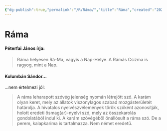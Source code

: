 ```yaml
---
{"dg-publish":true,"permalink":"/R/Ráma/","title":"Ráma","created":"2023-12-03T10:41","updated":"2024-10-26T00:13"}
---
```



# Ráma

#### Péterfai János írja:

> Ráma helyesen Rá-Ma, vagyis a Nap-Helye. A Rámás Csizma is ragyog, mint a Nap.  

#### Kolumbán Sándor...

...nem értelmezi jól:  
> A ráma leharapott szóvég jelenség nyomán létrejött szó. A karám olyan keret, mely az állatok viszonylagos szabad mozgásterületét határolja. A hivatalos nyelvészvélemények török szóként azonosítják, holott eredeti ősmag(ar)-nyelvi szó, mely az összekarolás gondolatából indul ki. A karám szóvégéből önállósult a ráma szó. De a perem, kalapkarima is tartalmazza. Nem német eredetű.  